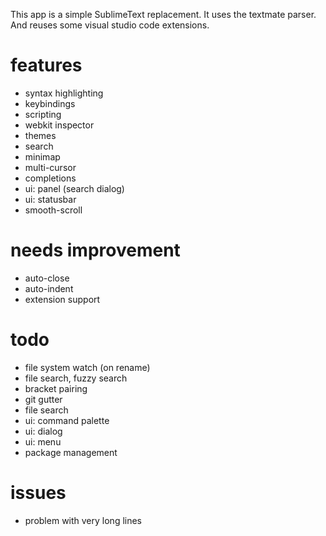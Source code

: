 This app is a simple SublimeText replacement.
It uses the textmate parser. And reuses some visual studio code extensions.

# features
* syntax highlighting
* keybindings
* scripting
* webkit inspector
* themes
* search
* minimap
* multi-cursor
* completions
* ui: panel (search dialog)
* ui: statusbar
* smooth-scroll

# needs improvement
* auto-close
* auto-indent
* extension support

# todo
* file system watch (on rename)
* file search, fuzzy search
* bracket pairing
* git gutter
* file search
* ui: command palette
* ui: dialog
* ui: menu
* package management

# issues
* problem with very long lines
